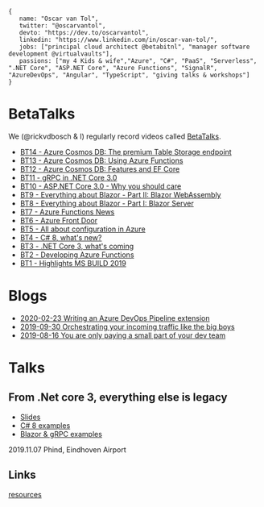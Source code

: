 ```
{
   name: "Oscar van Tol",
   twitter: "@oscarvantol",
   devto: "https://dev.to/oscarvantol",
   linkedin: "https://www.linkedin.com/in/oscar-van-tol/",
   jobs: ["principal cloud architect @betabitnl", "manager software development @virtualvaults"],
   passions: ["my 4 Kids & wife","Azure", "C#", "PaaS", "Serverless", ".NET Core", "ASP.NET Core", "Azure Functions", "SignalR", "AzureDevOps", "Angular", "TypeScript", "giving talks & workshops"]
}
```


# BetaTalks
We (@rickvdbosch & I) regularly record videos called [BetaTalks](https://www.youtube.com/playlist?list=PLCLCtgDNNiJR_LDx6RT8X50VrKAH3_49B).
* [BT14 - Azure Cosmos DB: The premium Table Storage endpoint](https://www.youtube.com/watch?v=_S83vDsbwKk)
* [BT13 - Azure Cosmos DB: Using Azure Functions](https://www.youtube.com/watch?v=yxZZ0vzHLhc)
* [BT12 - Azure Cosmos DB: Features and EF Core](https://www.youtube.com/watch?v=dAihkurRTDY)
* [BT11 - gRPC in .NET Core 3.0](https://www.youtube.com/watch?v=CC7LrklA0Nk)
* [BT10 - ASP.NET Core 3.0 - Why you should care](https://www.youtube.com/watch?v=egQfCWogPho)
* [BT9 - Everything about Blazor - Part II: Blazor WebAssembly](https://www.youtube.com/watch?v=Lh2Qb1oXQ1U)
* [BT8 - Everything about Blazor - Part I: Blazor Server](https://www.youtube.com/watch?v=eBxDQ45q_ak)
* [BT7 - Azure Functions News](https://www.youtube.com/watch?v=OWbuWLBJNk4)
* [BT6 - Azure Front Door](https://www.youtube.com/watch?v=dE002Gntj6Y)
* [BT5 - All about configuration in Azure](https://www.youtube.com/watch?v=MGncVTcgOpw)
* [BT4 - C# 8, what's new?](https://www.youtube.com/watch?v=Ib1OSKzevV8)
* [BT3 - .NET Core 3, what's coming](https://www.youtube.com/watch?v=aA-Rl6JlsEM) 
* [BT2 - Developing Azure Functions](https://www.youtube.com/watch?v=Q3cS7955Fwg)
* [BT1 - Highlights MS BUILD 2019](https://www.youtube.com/watch?v=PtLLxiPFi0Q)

# Blogs
- [2020-02-23 Writing an Azure DevOps Pipeline extension](blog-azure-piplines.md)
- [2019-09-30 Orchestrating your incoming traffic like the big boys](blog-azure-front-door-service)
- [2019-08-16 You are only paying a small part of your dev team](blog-payback-time)

# Talks

## From .Net core 3, everything else is legacy
- [Slides](https://www.slideshare.net/rickvdbosch/from-net-core-3-all-the-rest-will-be-legacy)
- [C# 8 examples](https://github.com/oscarvantol/backtotheframework)
- [Blazor & gRPC examples](https://github.com/rickvdbosch/netcore3-examples)

2019.11.07 Phind, Eindhoven Airport


## Links
[resources](resources)
